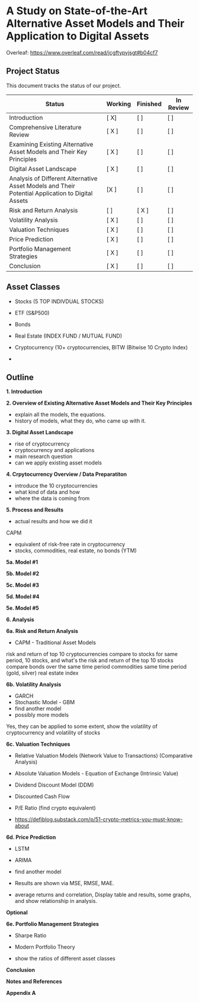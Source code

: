 # A Study on State-of-the-Art Alternative Asset Models and Their Application to Digital Assets

Overleaf: https://www.overleaf.com/read/jcgftypvjsgt#b04cf7

## Project Status

This document tracks the status of our project.

| Status      | Working | Finished | In Review |
|-------------|---------|----------|-----------|
| Introduction     | [ X]     | [ ]      | [ ]       |
| Comprehensive Literature Review | [ X ]     | [ ]      | [ ]       |
| Examining Existing Alternative Asset Models and Their Key Principles | [ X ]     | [ ]      | [ ]       |
| Digital Asset Landscape | [ X ]     | [ ]      | [ ]       |
| Analysis of Different Alternative Asset Models and Their Potential Application to Digital Assets | [X  ]     | [ ]      | [ ]       |
| Risk and Return Analysis | [ ]     | [ X ]      | [ ]       |
| Volatility Analysis | [ X ]     | [ ]      | [ ]       |
| Valuation Techniques | [ X ]     | [ ]      | [ ]       |
| Price Prediction | [ X ]     | [ ]      | [ ]       |
| Portfolio Management Strategies | [ X ]     | [ ]      | [ ]       |
| Conclusion | [ X ]     | [ ]      | [ ]       |

## Asset Classes
- Stocks (5 TOP INDIVDUAL STOCKS)
- ETF (S&P500)
- Bonds 
- Real Estate (INDEX FUND / MUTUAL FUND)
- Cryptocurrency (10+ cryptocurrencies, BITW (Bitwise 10 Crypto Index)

- 
## Outline

**1. Introduction**

**2. Overview of Existing Alternative Asset Models and Their Key Principles**
- explain all the models, the equations.
- history of models, what they do, who came up with it.

**3. Digital Asset Landscape**
- rise of cryptocurrency
- cryptocurrency and applications
- main research question
- can we apply existing asset models

**4. Crpytocurrency Overview / Data Preparatiton**
- introduce the 10 cryptocurrencies
- what kind of data and how
- where the data is coming from

**5. Process and Results**
- actual results and how we did it

CAPM 
- equivalent of risk-free rate in cryptocurrency
- stocks, commodities, real estate, no bonds (YTM)

**5a. Model #1**

**5b. Model #2**

**5c. Model #3**

**5d. Model #4**

**5e. Model #5**

**6. Analysis**

**6a. Risk and Return Analysis**
- CAPM - Traditional Asset Models

risk and return of top 10 cryptocurrencies
compare to stocks for same period, 10 stocks, and what's the risk and return of the top 10 stocks
compare bonds over the same time period
commodities same time period (gold, silver)
real estate index

**6b. Volatility Analysis**
- GARCH
- Stochastic Model - GBM
- find another model
- possibly more models

Yes, they can be applied to some extent, show the volatility of cryptocurrency and volatility of stocks

**6c. Valuation Techniques**
- Relative Valuation Models (Network Value to Transactions) (Comparative Analysis)
- Absolute Valuation Models - Equation of Exchange (Intrinsic Value)

- Dividend Discount Model (DDM)
- Discounted Cash Flow

- P/E Ratio (find crypto equivalent)
- https://defiblog.substack.com/p/51-crypto-metrics-you-must-know-about

**6d. Price Prediction**
- LSTM
- ARIMA
- find another model

- Results are shown via MSE, RMSE, MAE.
- average returns and correlation,
Display table and results, some graphs, and show relationship in analysis.


**Optional**

**6e. Portfolio Management Strategies**
- Sharpe Ratio

- Modern Portfolio Theory

- show the ratios of different asset classes


**Conclusion**

**Notes and References**

**Appendix A**
